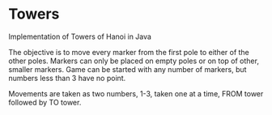Towers
======

Implementation of Towers of Hanoi in Java

The objective is to move every marker from the first pole to either of the other poles. Markers can only be placed on
empty poles or on top of other, smaller markers. Game can be started with any number of markers, but numbers less than 3
have no point.

Movements are taken as two numbers, 1-3, taken one at a time, FROM tower followed by TO tower. 

